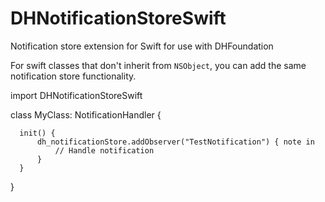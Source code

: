 # DHNotificationStoreSwift
Notification store extension for Swift for use with DHFoundation

For swift classes that don't inherit from `NSObject`, you can add the same notification store functionality.

  import DHNotificationStoreSwift
  
  class MyClass: NotificationHandler {
  
      init() {
          dh_notificationStore.addObserver("TestNotification") { note in
              // Handle notification
          }
      }
  
  }
